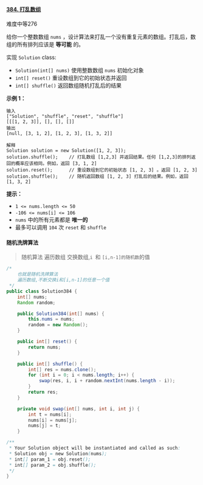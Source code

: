 #### [384. 打乱数组](https://leetcode.cn/problems/shuffle-an-array/)

难度中等276

给你一个整数数组 `nums` ，设计算法来打乱一个没有重复元素的数组。打乱后，数组的所有排列应该是 **等可能** 的。

实现 `Solution` class:

- `Solution(int[] nums)` 使用整数数组 `nums` 初始化对象
- `int[] reset()` 重设数组到它的初始状态并返回
- `int[] shuffle()` 返回数组随机打乱后的结果

**示例 1：**

```
输入
["Solution", "shuffle", "reset", "shuffle"]
[[[1, 2, 3]], [], [], []]
输出
[null, [3, 1, 2], [1, 2, 3], [1, 3, 2]]

解释
Solution solution = new Solution([1, 2, 3]);
solution.shuffle();    // 打乱数组 [1,2,3] 并返回结果。任何 [1,2,3]的排列返回的概率应该相同。例如，返回 [3, 1, 2]
solution.reset();      // 重设数组到它的初始状态 [1, 2, 3] 。返回 [1, 2, 3]
solution.shuffle();    // 随机返回数组 [1, 2, 3] 打乱后的结果。例如，返回 [1, 3, 2]
```

**提示：**

- `1 <= nums.length <= 50`
- `-106 <= nums[i] <= 106`
- `nums` 中的所有元素都是 **唯一的**
- 最多可以调用 `104` 次 `reset` 和 `shuffle`

#### 随机洗牌算法

> 随机算法
> 遍历数组
> 交换数组,`i `和 `[i,n-1]的随机数`的值

```java
/*
    也就是随机洗牌算法
    遍历数组,不断交换i和[i,n-1]的任意一个值
 */
public class Solution384 {
    int[] nums;
    Random random;

    public Solution384(int[] nums) {
        this.nums = nums;
        random = new Random();
    }

    public int[] reset() {
        return nums;
    }

    public int[] shuffle() {
        int[] res = nums.clone();
        for (int i = 0; i < nums.length; i++) {
            swap(res, i, i + random.nextInt(nums.length - i));
        }
        return res;
    }

    private void swap(int[] nums, int i, int j) {
        int t = nums[i];
        nums[i] = nums[j];
        nums[j] = t;
    }

/**
 * Your Solution object will be instantiated and called as such:
 * Solution obj = new Solution(nums);
 * int[] param_1 = obj.reset();
 * int[] param_2 = obj.shuffle();
 */
}
```
